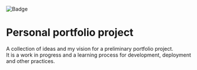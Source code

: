 ![Badge](https://img.shields.io/github/last-commit/tschoolderman/PortfolioCSharp/master)  
<!-- ![Badge](https://github.com/tschoolderman/PortfolioCSharp/actions/workflows/deploy.yml/badge.svg) -->

# Personal portfolio project  
A collection of ideas and my vision for a preliminary portfolio project.  
It is a work in progress and a learning process for development, deployment and other practices.  
